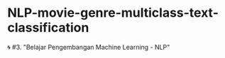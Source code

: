# NLP-movie-genre-multiclass-text-classification
🌀 #3. "Belajar Pengembangan Machine Learning - NLP"
